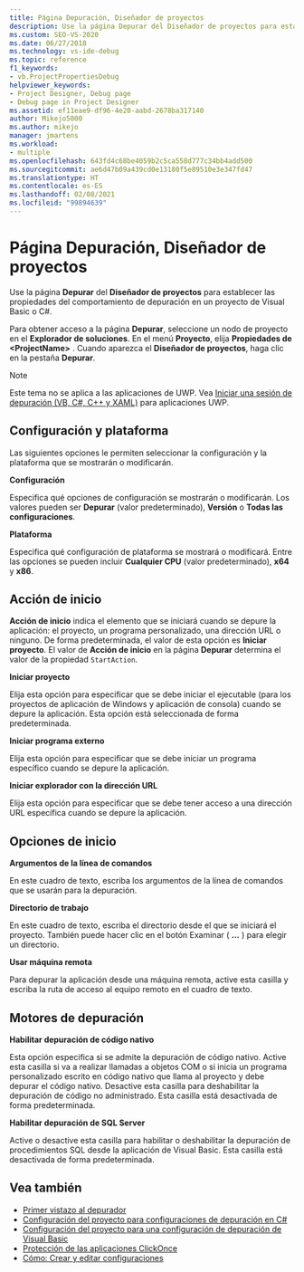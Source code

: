 ```yaml
---
title: Página Depuración, Diseñador de proyectos
description: Use la página Depurar del Diseñador de proyectos para establecer propiedades de depuración en un proyecto de Visual Basic o C#. Consulte este artículo para ver las descripciones de la configuración.
ms.custom: SEO-VS-2020
ms.date: 06/27/2018
ms.technology: vs-ide-debug
ms.topic: reference
f1_keywords:
- vb.ProjectPropertiesDebug
helpviewer_keywords:
- Project Designer, Debug page
- Debug page in Project Designer
ms.assetid: ef11eae9-df96-4e20-aabd-2678ba317140
author: Mikejo5000
ms.author: mikejo
manager: jmartens
ms.workload:
- multiple
ms.openlocfilehash: 643fd4c68be4059b2c5ca558d777c34bb4add500
ms.sourcegitcommit: ae6d47b09a439cd0e13180f5e89510e3e347fd47
ms.translationtype: HT
ms.contentlocale: es-ES
ms.lasthandoff: 02/08/2021
ms.locfileid: "99894639"
---
```

# <a name="debug-page-project-designer"></a>Página Depuración, Diseñador de proyectos

Use la página **Depurar** del **Diseñador de proyectos** para establecer las propiedades del comportamiento de depuración en un proyecto de Visual Basic o C#.

Para obtener acceso a la página **Depurar**, seleccione un nodo de proyecto en el **Explorador de soluciones**. En el menú **Proyecto**, elija **Propiedades de \<ProjectName>** . Cuando aparezca el **Diseñador de proyectos**, haga clic en la pestaña **Depurar**.

> [!NOTE]
> Este tema no se aplica a las aplicaciones de UWP. Vea [Iniciar una sesión de depuración (VB, C#, C++ y XAML)](../../debugger/start-a-debugging-session-for-a-store-app-in-visual-studio-vb-csharp-cpp-and-xaml.md) para aplicaciones UWP.

## <a name="configuration-and-platform"></a>Configuración y plataforma

Las siguientes opciones le permiten seleccionar la configuración y la plataforma que se mostrarán o modificarán.

**Configuración**

Especifica qué opciones de configuración se mostrarán o modificarán. Los valores pueden ser **Depurar** (valor predeterminado), **Versión** o **Todas las configuraciones**.

**Plataforma**

Especifica qué configuración de plataforma se mostrará o modificará. Entre las opciones se pueden incluir **Cualquier CPU** (valor predeterminado), **x64** y **x86**.

## <a name="start-action"></a>Acción de inicio

**Acción de inicio** indica el elemento que se iniciará cuando se depure la aplicación: el proyecto, un programa personalizado, una dirección URL o ninguno. De forma predeterminada, el valor de esta opción es **Iniciar proyecto**. El valor de **Acción de inicio** en la página **Depurar** determina el valor de la propiedad `StartAction`.

**Iniciar proyecto**

Elija esta opción para especificar que se debe iniciar el ejecutable (para los proyectos de aplicación de Windows y aplicación de consola) cuando se depure la aplicación. Esta opción está seleccionada de forma predeterminada.

**Iniciar programa externo**

Elija esta opción para especificar que se debe iniciar un programa específico cuando se depure la aplicación.

**Iniciar explorador con la dirección URL**

Elija esta opción para especificar que se debe tener acceso a una dirección URL específica cuando se depure la aplicación.

## <a name="start-options"></a>Opciones de inicio

**Argumentos de la línea de comandos**

En este cuadro de texto, escriba los argumentos de la línea de comandos que se usarán para la depuración.

**Directorio de trabajo**

En este cuadro de texto, escriba el directorio desde el que se iniciará el proyecto. También puede hacer clic en el botón Examinar ( **…** ) para elegir un directorio.

**Usar máquina remota**

Para depurar la aplicación desde una máquina remota, active esta casilla y escriba la ruta de acceso al equipo remoto en el cuadro de texto.

## <a name="debugger-engines"></a>Motores de depuración

**Habilitar depuración de código nativo**

Esta opción especifica si se admite la depuración de código nativo. Active esta casilla si va a realizar llamadas a objetos COM o si inicia un programa personalizado escrito en código nativo que llama al proyecto y debe depurar el código nativo. Desactive esta casilla para deshabilitar la depuración de código no administrado. Esta casilla está desactivada de forma predeterminada.

**Habilitar depuración de SQL Server**

Active o desactive esta casilla para habilitar o deshabilitar la depuración de procedimientos SQL desde la aplicación de Visual Basic. Esta casilla está desactivada de forma predeterminada.

## <a name="see-also"></a>Vea también

- [Primer vistazo al depurador](../../debugger/debugger-feature-tour.md)
- [Configuración del proyecto para configuraciones de depuración en C#](../../debugger/project-settings-for-csharp-debug-configurations.md)
- [Configuración del proyecto para una configuración de depuración de Visual Basic](../../debugger/project-settings-for-a-visual-basic-debug-configuration.md)
- [Protección de las aplicaciones ClickOnce](../../deployment/securing-clickonce-applications.md)
- [Cómo: Crear y editar configuraciones](../../ide/how-to-create-and-edit-configurations.md)
